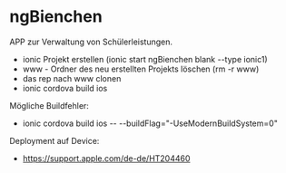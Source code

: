 # ngBienchen

APP zur Verwaltung von Schülerleistungen.

- ionic Projekt erstellen (ionic start ngBienchen blank --type ionic1)
- www - Ordner des neu erstellten Projekts löschen (rm -r www)
- das rep nach www clonen
- ionic cordova build ios


Mögliche Buildfehler:
- ionic cordova build ios -- --buildFlag="-UseModernBuildSystem=0"

Deployment auf Device:
- https://support.apple.com/de-de/HT204460
